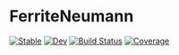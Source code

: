 # FerriteNeumann

[![Stable](https://img.shields.io/badge/docs-stable-blue.svg)](https://KnutAM.github.io/FerriteNeumann.jl/stable)
[![Dev](https://img.shields.io/badge/docs-dev-blue.svg)](https://KnutAM.github.io/FerriteNeumann.jl/dev)
[![Build Status](https://github.com/KnutAM/FerriteNeumann.jl/actions/workflows/CI.yml/badge.svg?branch=main)](https://github.com/KnutAM/FerriteNeumann.jl/actions/workflows/CI.yml?query=branch%3Amain)
[![Coverage](https://codecov.io/gh/KnutAM/FerriteNeumann.jl/branch/main/graph/badge.svg)](https://codecov.io/gh/KnutAM/FerriteNeumann.jl)
